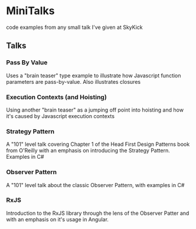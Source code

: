 # MiniTalks
code examples from any small talk I've given at SkyKick


## Talks
### Pass By Value
Uses a "brain teaser" type example to illustrate how Javascript function parameters are pass-by-value.  Also illustrates closures
### Execution Contexts (and Hoisting)
Using another "brain teaser" as a jumping off point into hoisting and how it's caused by Javascript execution contexts
### Strategy Pattern
A "101" level talk covering Chapter 1 of the Head First Design Patterns book from O'Reilly with an emphasis on introducing the Strategy Pattern.  Examples in C#
### Observer Pattern
A "101" level talk about the classic Observer Pattern, with examples in C#
### RxJS
Introduction to the RxJS library through the lens of the Observer Patter and with an emphasis on it's usage in Angular.
